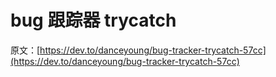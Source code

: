 # bug 跟踪器 trycatch

原文：[https://dev.to/danceyoung/bug-tracker-trycatch-57cc](https://dev.to/danceyoung/bug-tracker-trycatch-57cc)